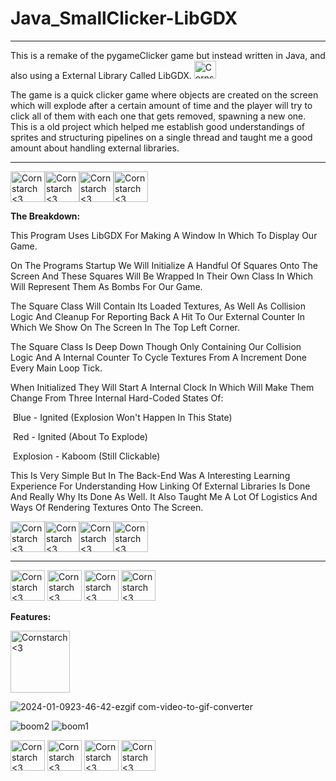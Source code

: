 # Java_SmallClicker-LibGDX

________________________________________________________
This is a remake of the pygameClicker game but instead written in Java,
and also using a External Library Called  LibGDX. <img src="https://github.com/Kingerthanu/JavaSmallClicker-LibGDX/assets/76754592/61e8ab19-1e53-4d3c-bda8-5948dc5d887b" alt="Cornstarch <3" width="35" height="29">

The game is a quick clicker game where objects are created on the screen which will explode after a certain amount of time and the player will try to click all of them with each one that gets removed, spawning a new one. This is a old project which helped me establish good understandings of sprites and structuring pipelines on a single thread and taught me a good amount about handling external libraries.

----------------------------------------------

<img src="https://github.com/Kingerthanu/JavaSmallClicker-LibGDX/assets/76754592/f1e81630-01be-4720-80b0-df71f07f7ab4" alt="Cornstarch <3" width="55" height="49"><img src="https://github.com/Kingerthanu/JavaSmallClicker-LibGDX/assets/76754592/f1e81630-01be-4720-80b0-df71f07f7ab4" alt="Cornstarch <3" width="55" height="49"><img src="https://github.com/Kingerthanu/JavaSmallClicker-LibGDX/assets/76754592/f1e81630-01be-4720-80b0-df71f07f7ab4" alt="Cornstarch <3" width="55" height="49"><img src="https://github.com/Kingerthanu/JavaSmallClicker-LibGDX/assets/76754592/f1e81630-01be-4720-80b0-df71f07f7ab4" alt="Cornstarch <3" width="55" height="49">


**The Breakdown:**

  This Program Uses LibGDX For Making A Window In Which To Display Our Game. 

  On The Programs Startup We Will Initialize A Handful Of Squares Onto The Screen And These Squares Will Be Wrapped In Their Own Class In Which Will Represent Them As Bombs For Our Game.

  The Square Class Will Contain Its Loaded Textures, As Well As Collision Logic And Cleanup For Reporting Back A Hit To Our External Counter In Which We Show On The Screen In The Top Left Corner.

  The Square Class Is Deep Down Though Only Containing Our Collision Logic And A Internal Counter To Cycle Textures From A Increment Done Every Main Loop Tick.
  
  When Initialized They Will Start A Internal Clock In Which Will Make Them Change From Three Internal Hard-Coded States Of:

  &nbsp;Blue - Ignited (Explosion Won't Happen In This State)

  &nbsp;Red - Ignited (About To Explode)

  &nbsp;Explosion - Kaboom (Still Clickable)

  This Is Very Simple But In The Back-End Was A Interesting Learning Experience For Understanding How Linking Of External Libraries Is Done And Really Why Its Done As Well. It Also Taught Me A Lot Of Logistics And Ways Of Rendering Textures Onto The Screen. 

<img src="https://github.com/Kingerthanu/JavaSmallClicker-LibGDX/assets/76754592/26a02f32-4cc5-4ceb-a4a0-8098fc7cd559" alt="Cornstarch <3" width="55" height="49"><img src="https://github.com/Kingerthanu/JavaSmallClicker-LibGDX/assets/76754592/26a02f32-4cc5-4ceb-a4a0-8098fc7cd559" alt="Cornstarch <3" width="55" height="49"><img src="https://github.com/Kingerthanu/JavaSmallClicker-LibGDX/assets/76754592/26a02f32-4cc5-4ceb-a4a0-8098fc7cd559" alt="Cornstarch <3" width="55" height="49"><img src="https://github.com/Kingerthanu/JavaSmallClicker-LibGDX/assets/76754592/26a02f32-4cc5-4ceb-a4a0-8098fc7cd559" alt="Cornstarch <3" width="55" height="49">

----------------------------------------------

<img src="https://github.com/Kingerthanu/JavaSmallClicker-LibGDX/assets/76754592/a17447b2-c9a7-428c-915c-a7a8bc1049f2" alt="Cornstarch <3" width="55" height="49"> <img src="https://github.com/Kingerthanu/JavaSmallClicker-LibGDX/assets/76754592/a17447b2-c9a7-428c-915c-a7a8bc1049f2" alt="Cornstarch <3" width="55" height="49"> <img src="https://github.com/Kingerthanu/JavaSmallClicker-LibGDX/assets/76754592/a17447b2-c9a7-428c-915c-a7a8bc1049f2" alt="Cornstarch <3" width="55" height="49"> <img src="https://github.com/Kingerthanu/JavaSmallClicker-LibGDX/assets/76754592/a17447b2-c9a7-428c-915c-a7a8bc1049f2" alt="Cornstarch <3" width="55" height="49">

**Features:**

<img src="https://github.com/Kingerthanu/JavaSmallClicker-LibGDX/assets/76754592/9be6e079-cb96-488d-9b01-1a925b282de5" alt="Cornstarch <3" width="95" height="99">

![2024-01-0923-46-42-ezgif com-video-to-gif-converter](https://github.com/Kingerthanu/JavaSmallClicker-LibGDX/assets/76754592/070ce48f-26f4-44d2-85f6-6140554556b1)

![boom2](https://github.com/Kingerthanu/JavaSmallClicker-LibGDX/assets/76754592/6acf500b-d3f3-4015-b7ba-6b5da50f01be)
![boom1](https://github.com/Kingerthanu/JavaSmallClicker-LibGDX/assets/76754592/bf364490-945b-4aed-884c-03d400e5a06d)

<img src="https://github.com/Kingerthanu/JavaSmallClicker-LibGDX/assets/76754592/ff72c03d-cf27-40d4-bb13-eeae308d98ee" alt="Cornstarch <3" width="55" height="49"> <img src="https://github.com/Kingerthanu/JavaSmallClicker-LibGDX/assets/76754592/ff72c03d-cf27-40d4-bb13-eeae308d98ee" alt="Cornstarch <3" width="55" height="49"> <img src="https://github.com/Kingerthanu/JavaSmallClicker-LibGDX/assets/76754592/ff72c03d-cf27-40d4-bb13-eeae308d98ee" alt="Cornstarch <3" width="55" height="49"> <img src="https://github.com/Kingerthanu/JavaSmallClicker-LibGDX/assets/76754592/ff72c03d-cf27-40d4-bb13-eeae308d98ee" alt="Cornstarch <3" width="55" height="49">
